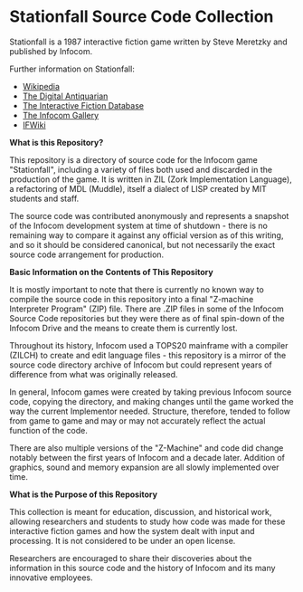 # Stationfall Source Code Collection

Stationfall is a 1987 interactive fiction game written by Steve Meretzky and published by Infocom.

Further information on Stationfall:

* [Wikipedia](https://en.wikipedia.org/wiki/Stationfall)
* [The Digital Antiquarian](https://www.filfre.net/2015/09/stationfall/)
* [The Interactive Fiction Database](https://ifdb.tads.org/viewgame?id=9nlbhqnlyb169uge)
* [The Infocom Gallery](http://infocom.elsewhere.org/gallery/stationfall/stationfall.html)
* [IFWiki](http://www.ifwiki.org/index.php/Stationfall)

__What is this Repository?__

This repository is a directory of source code for the Infocom game "Stationfall", including a variety of files both used and discarded in the production of the game. It is written in ZIL (Zork Implementation Language), a refactoring of MDL (Muddle), itself a dialect of LISP created by MIT students and staff.

The source code was contributed anonymously and represents a snapshot of the Infocom development system at time of shutdown - there is no remaining way to compare it against any official version as of this writing, and so it should be considered canonical, but not necessarily the exact source code arrangement for production.

__Basic Information on the Contents of This Repository__

It is mostly important to note that there is currently no known way to compile the source code in this repository into a final "Z-machine Interpreter Program" (ZIP) file. There are .ZIP files in some of the Infocom Source Code repositories but they were there as of final spin-down of the Infocom Drive and the means to create them is currently lost.

Throughout its history, Infocom used a TOPS20 mainframe with a compiler (ZILCH) to create and edit language files - this repository is a mirror of the source code directory archive of Infocom but could represent years of difference from what was originally released.

In general, Infocom games were created by taking previous Infocom source code, copying the directory, and making changes until the game worked the way the current Implementor needed. Structure, therefore, tended to follow from game to game and may or may not accurately reflect the actual function of the code.

There are also multiple versions of the "Z-Machine" and code did change notably between the first years of Infocom and a decade later. Addition of graphics, sound and memory expansion are all slowly implemented over time.

__What is the Purpose of this Repository__

This collection is meant for education, discussion, and historical work, allowing researchers and students to study how code was made for these interactive fiction games and how the system dealt with input and processing. It is not considered to be under an open license.

Researchers are encouraged to share their discoveries about the information in this source code and the history of Infocom and its many innovative employees.

